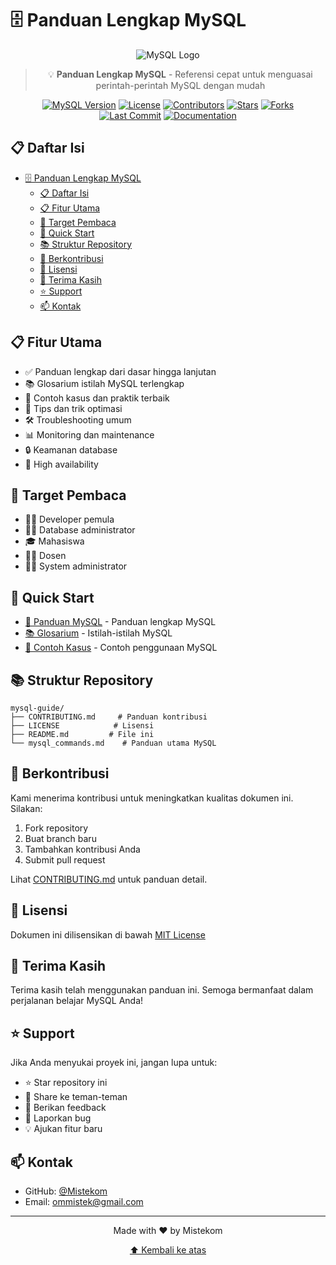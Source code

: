 # 🗄️ Panduan Lengkap MySQL

<div align="center">

![MySQL Logo](https://www.mysql.com/common/logos/logo-mysql-170x115.png)

> 💡 **Panduan Lengkap MySQL** - Referensi cepat untuk menguasai perintah-perintah MySQL dengan mudah

[![MySQL Version](https://img.shields.io/badge/MySQL-8.0-blue)](https://www.mysql.com/)
[![License](https://img.shields.io/badge/License-MIT-green)](LICENSE)
[![Contributors](https://img.shields.io/badge/Contributors-Welcome-orange)](CONTRIBUTING.md)
[![Stars](https://img.shields.io/github/stars/Mistekom/mysql_command?style=social)](https://github.com/Mistekom/mysql_command/stargazers)
[![Forks](https://img.shields.io/github/forks/Mistekom/mysql_command?style=social)](https://github.com/Mistekom/mysql_command/network/members)
[![Last Commit](https://img.shields.io/github/last-commit/Mistekom/mysql_command)](https://github.com/Mistekom/mysql_command/commits)
[![Documentation](https://img.shields.io/badge/Documentation-Complete-brightgreen)](mysql_commands.md)

</div>

## 📋 Daftar Isi
- [🗄️ Panduan Lengkap MySQL](#️-panduan-lengkap-mysql)
  - [📋 Daftar Isi](#-daftar-isi)
  - [📋 Fitur Utama](#-fitur-utama)
  - [🎯 Target Pembaca](#-target-pembaca)
  - [🚀 Quick Start](#-quick-start)
  - [📚 Struktur Repository](#-struktur-repository)
  - [🤝 Berkontribusi](#-berkontribusi)
  - [📝 Lisensi](#-lisensi)
  - [🙏 Terima Kasih](#-terima-kasih)
  - [⭐ Support](#-support)
  - [📫 Kontak](#-kontak)

## 📋 Fitur Utama
- ✅ Panduan lengkap dari dasar hingga lanjutan
- 📚 Glosarium istilah MySQL terlengkap
- 🎯 Contoh kasus dan praktik terbaik
- 🔧 Tips dan trik optimasi
- 🛠️ Troubleshooting umum
- 📊 Monitoring dan maintenance
- 🔒 Keamanan database
- 🚀 High availability

## 🎯 Target Pembaca
- 👨‍💻 Developer pemula
- 👩‍💻 Database administrator
- 🎓 Mahasiswa
- 👨‍🏫 Dosen
- 👨‍🔧 System administrator

## 🚀 Quick Start
- [📖 Panduan MySQL](mysql_commands.md) - Panduan lengkap MySQL
- [📚 Glosarium](mysql_commands.md#-22-glosarium-istilah-mysql) - Istilah-istilah MySQL
- [🎯 Contoh Kasus](mysql_commands.md#-contoh-kasus-sederhana) - Contoh penggunaan MySQL

## 📚 Struktur Repository
```
mysql-guide/
├── CONTRIBUTING.md     # Panduan kontribusi
├── LICENSE            # Lisensi
├── README.md         # File ini
└── mysql_commands.md    # Panduan utama MySQL
```

## 🤝 Berkontribusi
Kami menerima kontribusi untuk meningkatkan kualitas dokumen ini. Silakan:
1. Fork repository
2. Buat branch baru
3. Tambahkan kontribusi Anda
4. Submit pull request

Lihat [CONTRIBUTING.md](CONTRIBUTING.md) untuk panduan detail.

## 📝 Lisensi
Dokumen ini dilisensikan di bawah [MIT License](LICENSE)

## 🙏 Terima Kasih
Terima kasih telah menggunakan panduan ini. Semoga bermanfaat dalam perjalanan belajar MySQL Anda!

## ⭐ Support
Jika Anda menyukai proyek ini, jangan lupa untuk:
- ⭐ Star repository ini
- 👥 Share ke teman-teman
- 💬 Berikan feedback
- 🐛 Laporkan bug
- 💡 Ajukan fitur baru

## 📫 Kontak
- GitHub: [@Mistekom](https://github.com/Mistekom)
- Email: ommistek@gmail.com

---

<div align="center">
Made with ❤️ by Mistekom

[⬆️ Kembali ke atas](#-panduan-lengkap-mysql)
</div> 
